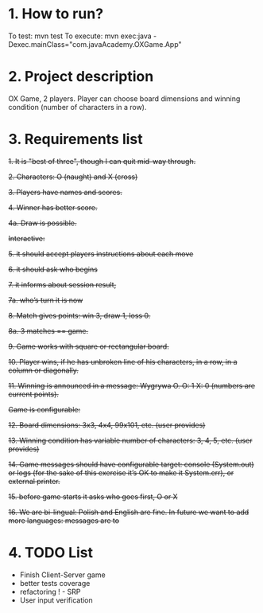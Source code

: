 # 1. How to run?

To test: mvn test
To execute: mvn exec:java -Dexec.mainClass="com.javaAcademy.OXGame.App"

# 2. Project description

OX Game, 2 players. Player can choose board dimensions and winning condition (number of characters in a row).

# 3. Requirements list

~~1. It is "best of three", though I can quit mid-way through.~~

~~2. Characters: O (naught) and X (cross)~~

~~3. Players have names and scores.~~

~~4. Winner has better score.~~

~~4a. Draw is possible.~~

~~Interactive:~~

~~5. it should accept players instructions about each move~~

~~6. it should ask who begins~~

~~7. it informs about session result,~~

~~7a. who’s turn it is now~~

~~8. Match gives points: win 3, draw 1, loss 0.~~

~~8a. 3 matches == game.~~

~~9. Game works with square or rectangular board.~~

~~10. Player wins, if he has unbroken line of his characters, in a row, in a column or diagonally.~~

~~11. Winning is announced in a message: Wygrywa O. O: 1 X: 0 (numbers are current points).~~

~~Game is configurable:~~

~~12. Board dimensions: 3x3, 4x4, 99x101, etc. (user provides)~~

~~13. Winning condition has variable number of characters: 3, 4, 5, etc. (user provides)~~

~~14. Game messages should have configurable target: console (System.out) or logs (for the sake of this exercise it’s OK to make it System.err), or external printer.~~

~~15. before game starts it asks who goes first, O or X~~

~~16. We are bi-lingual: Polish and English are fine. In future we want to add more languages: messages are to~~

# 4. TODO List

- Finish Client-Server game
- better tests coverage
- refactoring ! - SRP
- User input verification



